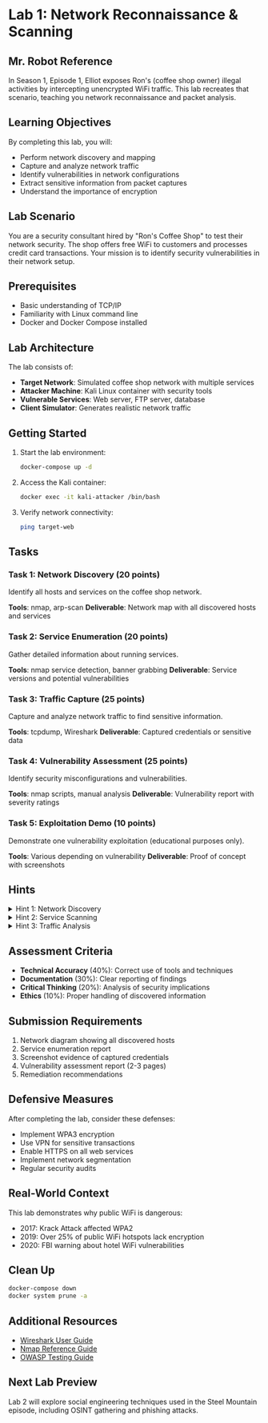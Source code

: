 # Lab 1: Network Reconnaissance & Scanning

## Mr. Robot Reference
In Season 1, Episode 1, Elliot exposes Ron's (coffee shop owner) illegal activities by intercepting unencrypted WiFi traffic. This lab recreates that scenario, teaching you network reconnaissance and packet analysis.

## Learning Objectives

By completing this lab, you will:
- Perform network discovery and mapping
- Capture and analyze network traffic
- Identify vulnerabilities in network configurations
- Extract sensitive information from packet captures
- Understand the importance of encryption

## Lab Scenario

You are a security consultant hired by "Ron's Coffee Shop" to test their network security. The shop offers free WiFi to customers and processes credit card transactions. Your mission is to identify security vulnerabilities in their network setup.

## Prerequisites

- Basic understanding of TCP/IP
- Familiarity with Linux command line
- Docker and Docker Compose installed

## Lab Architecture

The lab consists of:
- **Target Network**: Simulated coffee shop network with multiple services
- **Attacker Machine**: Kali Linux container with security tools
- **Vulnerable Services**: Web server, FTP server, database
- **Client Simulator**: Generates realistic network traffic

## Getting Started

1. Start the lab environment:
   ```bash
   docker-compose up -d
   ```

2. Access the Kali container:
   ```bash
   docker exec -it kali-attacker /bin/bash
   ```

3. Verify network connectivity:
   ```bash
   ping target-web
   ```

## Tasks

### Task 1: Network Discovery (20 points)
Identify all hosts and services on the coffee shop network.

**Tools**: nmap, arp-scan
**Deliverable**: Network map with all discovered hosts and services

### Task 2: Service Enumeration (20 points)
Gather detailed information about running services.

**Tools**: nmap service detection, banner grabbing
**Deliverable**: Service versions and potential vulnerabilities

### Task 3: Traffic Capture (25 points)
Capture and analyze network traffic to find sensitive information.

**Tools**: tcpdump, Wireshark
**Deliverable**: Captured credentials or sensitive data

### Task 4: Vulnerability Assessment (25 points)
Identify security misconfigurations and vulnerabilities.

**Tools**: nmap scripts, manual analysis
**Deliverable**: Vulnerability report with severity ratings

### Task 5: Exploitation Demo (10 points)
Demonstrate one vulnerability exploitation (educational purposes only).

**Tools**: Various depending on vulnerability
**Deliverable**: Proof of concept with screenshots

## Hints

<details>
<summary>Hint 1: Network Discovery</summary>

Start with a ping sweep to identify live hosts:
```bash
nmap -sn 172.20.0.0/24
```
</details>

<details>
<summary>Hint 2: Service Scanning</summary>

Use aggressive service detection:
```bash
nmap -sV -sC -A [target-ip]
```
</details>

<details>
<summary>Hint 3: Traffic Analysis</summary>

Look for unencrypted protocols like HTTP, FTP, Telnet. Filter Wireshark by protocol.
</details>

## Assessment Criteria

- **Technical Accuracy** (40%): Correct use of tools and techniques
- **Documentation** (30%): Clear reporting of findings
- **Critical Thinking** (20%): Analysis of security implications
- **Ethics** (10%): Proper handling of discovered information

## Submission Requirements

1. Network diagram showing all discovered hosts
2. Service enumeration report
3. Screenshot evidence of captured credentials
4. Vulnerability assessment report (2-3 pages)
5. Remediation recommendations

## Defensive Measures

After completing the lab, consider these defenses:
- Implement WPA3 encryption
- Use VPN for sensitive transactions
- Enable HTTPS on all web services
- Implement network segmentation
- Regular security audits

## Real-World Context

This lab demonstrates why public WiFi is dangerous:
- 2017: Krack Attack affected WPA2
- 2019: Over 25% of public WiFi hotspots lack encryption
- 2020: FBI warning about hotel WiFi vulnerabilities

## Clean Up

```bash
docker-compose down
docker system prune -a
```

## Additional Resources

- [Wireshark User Guide](https://www.wireshark.org/docs/wsug_html/)
- [Nmap Reference Guide](https://nmap.org/book/man.html)
- [OWASP Testing Guide](https://owasp.org/www-project-web-security-testing-guide/)

## Next Lab Preview

Lab 2 will explore social engineering techniques used in the Steel Mountain episode, including OSINT gathering and phishing attacks.